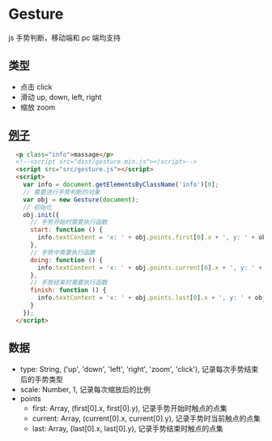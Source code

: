 # Gesture

js 手势判断，移动端和 pc 端均支持

## 类型
* 点击 click
* 滑动 up, down, left, right 
* 缩放 zoom

## [例子](https://bigfact.github.io/frontforge/things/gesture/index.html)
```html
  <p class="info">massage</p>
  <!--<script src="dist/gesture.min.js"></script>-->
  <script src="src/gesture.js"></script>
  <script>
    var info = document.getElementsByClassName('info')[0];
    // 需要进行手势判断的对象
    var obj = new Gesture(document);
    // 初始化
    obj.init({
      // 手势开始时需要执行函数
      start: function () {
        info.textContent = 'x: ' + obj.points.first[0].x + ', y: ' + obj.points.first[0].y + ', t: ' + obj.type + ', s: ' + obj.scale;
      },
      // 手势中需要执行函数
      doing: function () {          
        info.textContent = 'x: ' + obj.points.current[0].x + ', y: ' + obj.points.current[0].y + ', t: ' + obj.type + ', s: ' + obj.scale;            
      },
      // 手势结束时需要执行函数
      finish: function () {
        info.textContent = 'x: ' + obj.points.last[0].x + ', y: ' + obj.points.last[0].y + ', t: ' + obj.type + ', s: ' + obj.scale;
      }
    });
  </script>
```

## 数据
* type: String, ('up', 'down', 'left', 'right', 'zoom', 'click'), 记录每次手势结束后的手势类型
* scale: Number, 1, 记录每次缩放后的比例
* points
    * first: Array, (first[0].x, first[0].y), 记录手势开始时触点的点集
    * current: Array, (current[0].x, current[0].y), 记录手势时当前触点的点集
    * last: Array, (last[0].x, last[0].y), 记录手势结束时触点的点集

